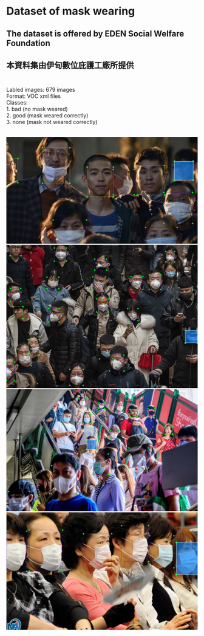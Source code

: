 # Dataset of mask wearing<br/>

## The dataset is offered by EDEN Social Welfare Foundation<br/>
## 本資料集由伊甸數位庇護工廠所提供<br/><br/>
Labled images: 679 images<br/>
Format: VOC xml files<br/>
Classes: <br/>
    1. bad (no mask weared)<br/>
    2. good (mask weared correctly)<br/>
    3. none (mask not weared correctly)<br/><br/>
    
![image](https://github.com/ch-tseng/Dataset_for_Mask_Wearing/raw/main/d.PNG)
![image](https://github.com/ch-tseng/Dataset_for_Mask_Wearing/raw/main/a.PNG)
![image](https://github.com/ch-tseng/Dataset_for_Mask_Wearing/raw/main/b.PNG)
![image](https://github.com/ch-tseng/Dataset_for_Mask_Wearing/raw/main/c.PNG)

